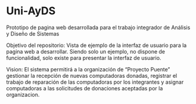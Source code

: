 # Uni-AyDS
Prototipo de pagina web desarrollada para el trabajo integrador de Análisis y Diseño de Sistemas

Objetivo del repositorio:
Vista de ejemplo de la interfaz de usuario para la pagina web a desarrollar.
Siendo solo un ejemplo, no dispone de funcionalidad, solo existe para presentar la interfaz de usuario.

Vision:
El sistema permitirá a la organización de “Proyecto Puente” gestionar la recepción de nuevas computadoras donadas, registrar el trabajo de reparación de las computadoras por los integrantes y asignar computadoras a las solicitudes de donaciones aceptadas por la organizacion.
